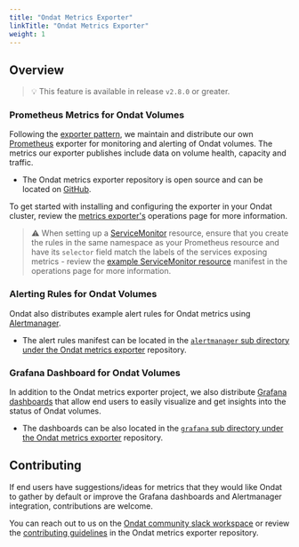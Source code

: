```yaml
---
title: "Ondat Metrics Exporter"
linkTitle: "Ondat Metrics Exporter"
weight: 1
---
```


## Overview

> 💡 This feature is available in release `v2.8.0` or greater.

### Prometheus Metrics for Ondat Volumes

Following the [exporter pattern](https://prometheus.io/docs/instrumenting/exporters/), we maintain and distribute our own [Prometheus](https://prometheus.io/) exporter for monitoring and alerting of Ondat volumes. The metrics our exporter publishes include data on volume health, capacity and traffic.

- The Ondat metrics exporter repository is open source and can be located on [GitHub](https://github.com/ondat/metrics-exporter).

To get started with installing and configuring the exporter in your Ondat cluster, review the [metrics exporter's](/docs/operations/metrics-exporter/) operations page for more information.

> ⚠️ When setting up a [ServiceMonitor](https://github.com/prometheus-operator/prometheus-operator/blob/main/Documentation/user-guides/getting-started.md) resource, ensure that you create the rules in the same namespace as your Prometheus resource and have its `selector` field match the labels of the services exposing metrics - review the [example ServiceMonitor resource](/docs/operations/metric-exporter/) manifest in the operations page for more information.

### Alerting Rules for Ondat Volumes

Ondat also distributes example alert rules for Ondat metrics using [Alertmanager](https://prometheus.io/docs/alerting/latest/alertmanager/).

- The alert rules manifest can be located in the [`alertmanager` sub directory under the Ondat metrics exporter](https://github.com/ondat/metrics-exporter/tree/main/alertmanager) repository.

### Grafana Dashboard for Ondat Volumes

In addition to the Ondat metrics exporter project, we also distribute [Grafana dashboards](https://grafana.com/grafana/dashboards/) that allow end users to easily visualize and get insights into the status of Ondat volumes.

- The dashboards can be also located in the [`grafana` sub directory under the Ondat metrics exporter](https://github.com/ondat/metrics-exporter/tree/main/grafana) repository.

## Contributing

If end users have suggestions/ideas for metrics that they would like Ondat to gather by default or improve the Grafana dashboards and Alertmanager integration, contributions are welcome.

You can reach out to us on the [Ondat community slack workspace](https://slack.storageos.com/) or review the [contributing guidelines](https://github.com/ondat/metrics-exporter/blob/main/CONTRIBUTING.md) in the Ondat metrics exporter repository.
